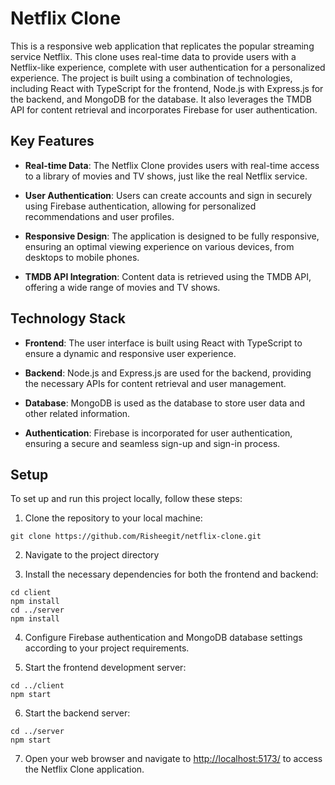 # Netflix Clone

This is a responsive web application that replicates the popular streaming service Netflix. This clone uses real-time data to provide users with a Netflix-like experience, complete with user authentication for a personalized experience. The project is built using a combination of technologies, including React with TypeScript for the frontend, Node.js with Express.js for the backend, and MongoDB for the database. It also leverages the TMDB API for content retrieval and incorporates Firebase for user authentication.

## Key Features

- **Real-time Data**: The Netflix Clone provides users with real-time access to a library of movies and TV shows, just like the real Netflix service.

- **User Authentication**: Users can create accounts and sign in securely using Firebase authentication, allowing for personalized recommendations and user profiles.

- **Responsive Design**: The application is designed to be fully responsive, ensuring an optimal viewing experience on various devices, from desktops to mobile phones.

- **TMDB API Integration**: Content data is retrieved using the TMDB API, offering a wide range of movies and TV shows.

## Technology Stack

- **Frontend**: The user interface is built using React with TypeScript to ensure a dynamic and responsive user experience.

- **Backend**: Node.js and Express.js are used for the backend, providing the necessary APIs for content retrieval and user management.

- **Database**: MongoDB is used as the database to store user data and other related information.

- **Authentication**: Firebase is incorporated for user authentication, ensuring a secure and seamless sign-up and sign-in process.

## Setup

To set up and run this project locally, follow these steps:

1. Clone the repository to your local machine:

```
git clone https://github.com/Risheegit/netflix-clone.git
```

2. Navigate to the project directory

3. Install the necessary dependencies for both the frontend and backend:
```
cd client
npm install
cd ../server
npm install
```

4. Configure Firebase authentication and MongoDB database settings according to your project requirements.

5. Start the frontend development server:

```
cd ../client
npm start
```

6. Start the backend server:

```
cd ../server
npm start
```

7. Open your web browser and navigate to [http://localhost:5173/](http://localhost:5173/) to access the Netflix Clone application.






